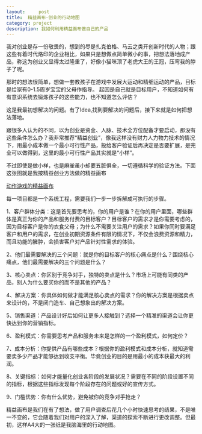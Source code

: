 ```yaml
---
layout:     post
title:  精益画布-创业的行动地图
category: project
description: 我如何利用精益画布做自己的产品
---
```




我对创业是存一份敬畏的，想到的尽是扎克伯格、马云之类开创新时代的人物；跟这些有着时代烙印的企业相比，如果只是想做点简单微小的事，把想法落地成产品，称这为创业又显得太过隆重了，好像小猫咪顶了老虎大王的王冠，压弯我的脖子了呢。

那时的想法很简单，想做一套教孩子在游戏中发展大运动和精细运动的产品，目标是给家有0-1.5周岁宝宝的父母作指导。
起因是自己就是目标用户，不知道如何有有意识系统去锻炼孩子的这些能力，也不知道怎么评估？

这是我最初想解决的问题。有了Idea,找到要解决的问题后，接下来就是如何把想法落地。

跟很多人认为的不同，以为创业是资金、人脉、技术全方位配备才要启动，那没有这些条件怎么办？我非常推荐“精益创业”，像我这样没有财力人力物力技术的情况下，用最小成本做一个最小可行性产品，投给客户验证后再决定是否要扩展，是完全可以做得到，这里的最小可行性产品其实就是“小样”。

不过即使是做小样，也是麻雀虽小却要五脏俱全，一切遵循科学的验证方法。下面这张图就是我按精益创业方法做的精益画布

[动作游戏的精益画布](http://olvs25obh.bkt.clouddn.com/%E7%B2%BE%E7%9B%8A%E5%88%9B%E4%B8%9A/jpgjingyichaungye%20.png)

每一项目都是一个系统工程，需要我们一步一步拆解成可执行的步骤。

1、客户群体分类：这是首先要思考的，你的用户是谁？在你的用户里面，哪些群体是真正为你的产品和服务付费的目标客户？目标客户的需求才是你需要考虑的，因为目标客户是你的衣食父母；为什么不需要关注用户的需求？如果你同时要满足客户和用户的需求，在创业初期资源条件有限的情况下，不仅会浪费资源和精力，而且功能的臃肿，会损害客户对产品针对性需求的体验。

2、他们最需要解决的三个问题：就是你的目标客户的核心痛点是什么？围绕核心痛点，他们最需要解决的三个问题是什么？

3、核心卖点：你区别于竞争对手，独特的卖点是什么？市场上可能有同类的产品，别人为什么要买你的而不是其他的产品？

4、解决方案：你具体如何做才能满足核心卖点的需求？你的解决方案是根据卖点来设计的，不是闭门造车、自己想象出的解决方案。

5、销售渠道：产品设计好后如何让更多人接触到？选择一个精准的渠道会让你更快达到你的营销指标。

6、盈利模式：你需要思考产品和服务未来是怎样的一个盈利模式，如何定价？

7、成本分析：你提供产品有哪些成本？根据你的盈利模式和成本分析，就知道需要卖多少产品才能够达到收支平衡。毕竟创业的目的是用最小的成本获最大的利润。

8、关键指标：如何才能量化创业各阶段的发展状况？需要在不同的阶段设置不同的指标，根据这些指标发现每个阶段存在的问题或好的宣传方式。

9、门槛优势：你有什么优势，避免被你的竞争对手抢走？

精益画布是我们在有了想法，做了用户调查后花几个小时快速思考的结果，不是唯一不变的，它会随着我们对用户的深入了解，渠道的探索不断进行更改调整。但最初，这样A4大的一张纸是我脑海里的行动地图。


